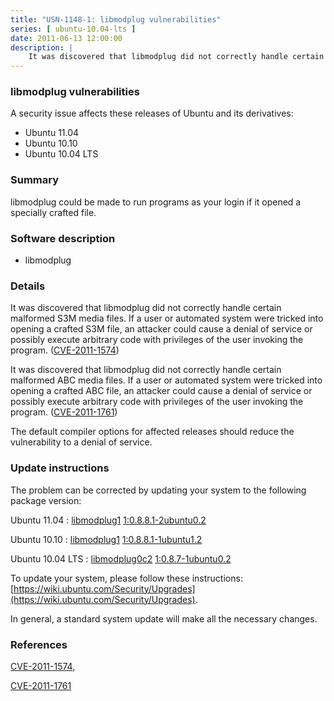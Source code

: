 ```yaml
---
title: "USN-1148-1: libmodplug vulnerabilities"
series: [ ubuntu-10.04-lts ]
date: 2011-06-13 12:00:00
description: |
    It was discovered that libmodplug did not correctly handle certain malformed S3M media files. If a user or automated system were tricked into opening a crafted S3M file, an attacker could cause a denial of service or possibly execute arbitrary code with privileges of the user invoking the program. ([CVE-2011-1574](http://people.ubuntu.com/~ubuntu-security/cve/CVE-2011-1574))
--- 
```

 
### libmodplug vulnerabilities

A security issue affects these releases of Ubuntu and its derivatives:

* Ubuntu 11.04
* Ubuntu 10.10
* Ubuntu 10.04 LTS

### Summary

libmodplug could be made to run programs as your login if it opened a specially crafted file.

### Software description

* libmodplug 

### Details

It was discovered that libmodplug did not correctly handle certain malformed S3M media files. If a user or automated system were tricked into opening a crafted S3M file, an attacker could cause a denial of service or possibly execute arbitrary code with privileges of the user invoking the program. ([CVE-2011-1574](http://people.ubuntu.com/~ubuntu-security/cve/CVE-2011-1574))

It was discovered that libmodplug did not correctly handle certain malformed ABC media files. If a user or automated system were tricked into opening a crafted ABC file, an attacker could cause a denial of service or possibly execute arbitrary code with privileges of the user invoking the program. ([CVE-2011-1761](http://people.ubuntu.com/~ubuntu-security/cve/CVE-2011-1761))

The default compiler options for affected releases should reduce the vulnerability to a denial of service. 

### Update instructions

The problem can be corrected by updating your system to the following package version:

Ubuntu 11.04
 : [libmodplug1](https://launchpad.net/ubuntu/+source/libmodplug) <span> [1:0.8.8.1-2ubuntu0.2](https://launchpad.net/ubuntu/+source/libmodplug/1:0.8.8.1-2ubuntu0.2) </span> 

Ubuntu 10.10
 : [libmodplug1](https://launchpad.net/ubuntu/+source/libmodplug) <span> [1:0.8.8.1-1ubuntu1.2](https://launchpad.net/ubuntu/+source/libmodplug/1:0.8.8.1-1ubuntu1.2) </span> 

Ubuntu 10.04 LTS
 : [libmodplug0c2](https://launchpad.net/ubuntu/+source/libmodplug) <span> [1:0.8.7-1ubuntu0.2](https://launchpad.net/ubuntu/+source/libmodplug/1:0.8.7-1ubuntu0.2) </span> 

To update your system, please follow these instructions: [https://wiki.ubuntu.com/Security/Upgrades](https://wiki.ubuntu.com/Security/Upgrades).

In general, a standard system update will make all the necessary changes. 

### References

 [CVE-2011-1574](http://people.ubuntu.com/~ubuntu-security/cve/CVE-2011-1574), 

 [CVE-2011-1761](http://people.ubuntu.com/~ubuntu-security/cve/CVE-2011-1761)
 
